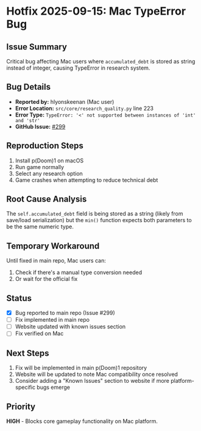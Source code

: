 # Hotfix 2025-09-15: Mac TypeError Bug

## Issue Summary
Critical bug affecting Mac users where `accumulated_debt` is stored as string instead of integer, causing TypeError in research system.

## Bug Details
- **Reported by:** hlyonskeenan (Mac user)
- **Error Location:** `src/core/research_quality.py` line 223
- **Error Type:** `TypeError: '<' not supported between instances of 'int' and 'str'`
- **GitHub Issue:** [#299](https://github.com/PipFoweraker/pdoom1/issues/299)

## Reproduction Steps
1. Install p(Doom)1 on macOS
2. Run game normally
3. Select any research option
4. Game crashes when attempting to reduce technical debt

## Root Cause Analysis
The `self.accumulated_debt` field is being stored as a string (likely from save/load serialization) but the `min()` function expects both parameters to be the same numeric type.

## Temporary Workaround
Until fixed in main repo, Mac users can:
1. Check if there's a manual type conversion needed
2. Or wait for the official fix

## Status
- [x] Bug reported to main repo (Issue #299)
- [ ] Fix implemented in main repo
- [ ] Website updated with known issues section
- [ ] Fix verified on Mac

## Next Steps
1. Fix will be implemented in main p(Doom)1 repository
2. Website will be updated to note Mac compatibility once resolved
3. Consider adding a "Known Issues" section to website if more platform-specific bugs emerge

## Priority
**HIGH** - Blocks core gameplay functionality on Mac platform.
